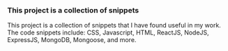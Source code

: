 ### This project is a collection of snippets

This project is a collection of snippets that I have found useful in my work. The code snippets include: CSS, Javascript, HTML, ReactJS, NodeJS, ExpressJS, MongoDB, Mongoose, and more.
